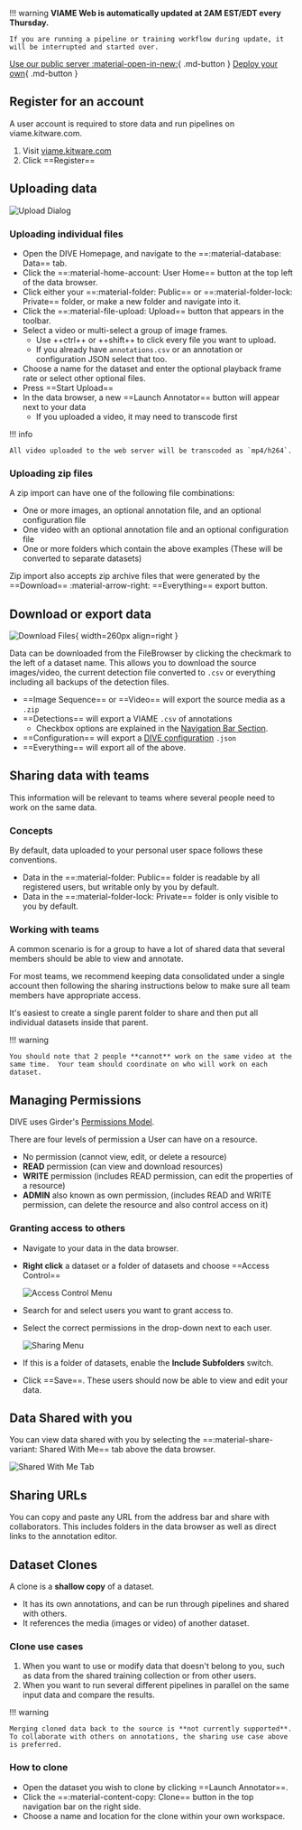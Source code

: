 !!! warning
    **VIAME Web is automatically updated at 2AM EST/EDT every Thursday.**

    If you are running a pipeline or training workflow during update, it will be interrupted and started over.

[Use our public server :material-open-in-new:](https://viame.kitware.com){ .md-button }
[Deploy your own](Deployment-Overview.md){ .md-button }

## Register for an account

A user account is required to store data and run pipelines on viame.kitware.com.

1. Visit [viame.kitware.com](https://viame.kitware.com)
1. Click ==Register==

## Uploading data

![Upload Dialog](images/FileBrowser/UploadDialog.png)

### Uploading individual files

* Open the DIVE Homepage, and navigate to the ==:material-database: Data== tab.
* Click the ==:material-home-account: User Home== button at the top left of the data browser.
* Click either your ==:material-folder: Public== or ==:material-folder-lock: Private== folder, or make a new folder and navigate into it.
* Click the ==:material-file-upload: Upload== button that appears in the toolbar.
* Select a video or multi-select a group of image frames.
    * Use ++ctrl++ or ++shift++ to click every file you want to upload.
    * If you already have `annotations.csv` or an annotation or configuration JSON select that too.
* Choose a name for the dataset and enter the optional playback frame rate or select other optional files.
* Press ==Start Upload==
* In the data browser, a new ==Launch Annotator== button will appear next to your data
    * If you uploaded a video, it may need to transcode first

!!! info

    All video uploaded to the web server will be transcoded as `mp4/h264`.

### Uploading zip files

A zip import can have one of the following file combinations:

* One or more images, an optional annotation file, and an optional configuration file
* One video with an optional annotation file and an optional configuration file
* One or more folders which contain the above examples (These will be converted to separate datasets)

Zip import also accepts zip archive files that were generated by the ==Download== :material-arrow-right: ==Everything== export button.

## Download or export data

![Download Files](images/FileBrowser/DownloadFiles.png){ width=260px align=right }

Data can be downloaded from the FileBrowser by clicking the checkmark to the left of a dataset name.  This allows you to download the source images/video, the current detection file converted to `.csv` or everything including all backups of the detection files.

* ==Image Sequence== or ==Video== will export the source media as a `.zip`
* ==Detections== will export a VIAME `.csv` of annotations
    * Checkbox options are explained in the [Navigation Bar Section](UI-Navigation-Editing-Bar.md#navigation-bar).
* ==Configuration== will export a [DIVE configuration](DataFormats.md#dive-configuration-json) `.json`
* ==Everything== will export all of the above.

<div style="clear: both;"/>

## Sharing data with teams

This information will be relevant to teams where several people need to work on the same data.

### Concepts

By default, data uploaded to your personal user space follows these conventions.

* Data in the ==:material-folder: Public== folder is readable by all registered users, but writable only by you by default.
* Data in the ==:material-folder-lock: Private== folder is only visible to you by default.

### Working with teams

A common scenario is for a group to have a lot of shared data that several members should be able to view and annotate.

For most teams, we recommend keeping data consolidated under a single account then following the sharing instructions below to make sure all team members have appropriate access.

It's easiest to create a single parent folder to share and then put all individual datasets inside that parent.

!!! warning

    You should note that 2 people **cannot** work on the same video at the same time.  Your team should coordinate on who will work on each dataset.

## Managing Permissions

DIVE uses Girder's [Permissions Model](https://girder.readthedocs.io/en/latest/user-guide.html#permissions).

There are four levels of permission a User can have on a resource.

* No permission (cannot view, edit, or delete a resource)
* **READ** permission (can view and download resources)
* **WRITE** permission (includes READ permission, can edit the properties of a resource)
* **ADMIN** also known as own permission, (includes READ and WRITE permission, can delete the resource and also control access on it)

### Granting access to others

* Navigate to your data in the data browser.
* **Right click** a dataset or a folder of datasets and choose ==Access Control==

    ![Access Control Menu](images/Sharing/RightClickMenu.png)

* Search for and select users you want to grant access to.
* Select the correct permissions in the drop-down next to each user.

    ![Sharing Menu](images/Sharing/Toggles.png)

* If this is a folder of datasets, enable the **Include Subfolders** switch.
* Click ==Save==.  These users should now be able to view and edit your data.

## Data Shared with you

You can view data shared with you by selecting the ==:material-share-variant: Shared With Me== tab above the data browser.

![Shared With Me Tab](images/Sharing/ShareTab.png)

## Sharing URLs

You can copy and paste any URL from the address bar and share with collaborators.  This includes folders in the data browser as well as direct links to the annotation editor.

## Dataset Clones

A clone is a **shallow copy** of a dataset.

* It has its own annotations, and can be run through pipelines and shared with others.
* It references the media (images or video) of another dataset.

### Clone use cases

1. When you want to use or modify data that doesn't belong to you, such as data from the shared training collection or from other users.
1. When you want to run several different pipelines in parallel on the same input data and compare the results.

!!! warning

    Merging cloned data back to the source is **not currently supported**.  To collaborate with others on annotations, the sharing use case above is preferred.

### How to clone

* Open the dataset you wish to clone by clicking ==Launch Annotator==.
* Click the ==:material-content-copy: Clone== button in the top navigation bar on the right side.
* Choose a name and location for the clone within your own workspace.
